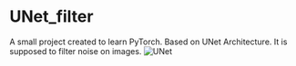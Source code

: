 # UNet_filter

A small project created to learn PyTorch. Based on UNet Architecture. It is supposed to filter noise on images.
![UNet](https://miro.medium.com/max/2640/1*J3t2b65ufsl1x6caf6GiBA.png)
